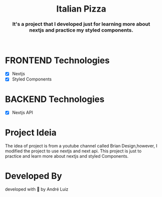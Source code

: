 <h1 align="center">Italian Pizza</h1>

<h3 align="center">It's a project that I developed just for learning more about nextjs and practice my styled components.</h3>

<br/>


# FRONTEND Technologies

- [x] Nextjs
- [x] Styled Components

# BACKEND Technologies

- [x] Nextjs API


# Project Ideia

<p >The idea of project is from a youtube channel called Brian Design,however, I modified the project to use nextjs and next api. This project is just to practice and learn more about nextjs and styled Components.</p>

# Developed By 
<p>developed with 💜 by André Luiz </p>
